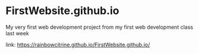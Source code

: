 # FirstWebsite.github.io
My very first web development project from my first web development class last week 

link: https://rainbowcitrine.github.io/FirstWebsite.github.io/
